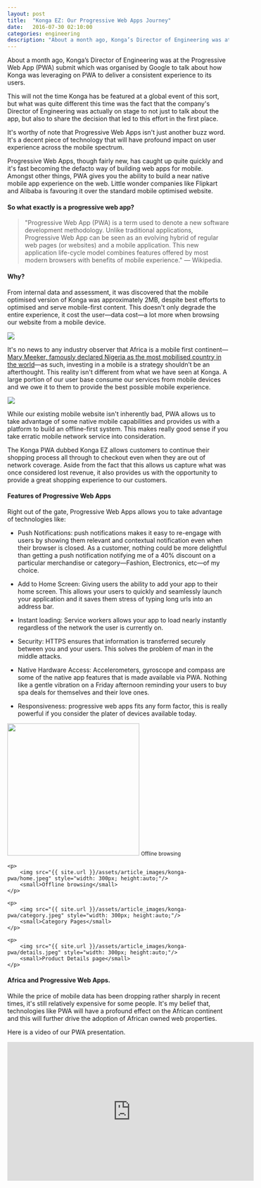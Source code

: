 ```yaml
---
layout: post
title:  "Konga EZ: Our Progressive Web Apps Journey"
date:   2016-07-30 02:10:00
categories: engineering
description: "About a month ago, Konga’s Director of Engineering was at the Progressive Web App (PWA) submit which was organised by Google to talk about how Konga was leveraging on PWA to deliver a consistent experience to its users."
---
```


About a month ago, Konga’s Director of Engineering was at the Progressive Web App (PWA) submit which was organised by Google to talk about how Konga was leveraging on PWA to deliver a consistent experience to its users.

This will not the time Konga has be featured at a global event of this sort, but what was quite different this time was the fact that the company's Director of Engineering was actually on stage to not just to talk about the app, but also to share the decision that led to this effort in the first place.

It's worthy of note that Progressive Web Apps isn't just another buzz word. It's a decent piece of technology that will have profound impact on user experience across the mobile spectrum.

Progressive Web Apps, though fairly new, has caught up quite quickly and it's fast becoming the defacto way of building web apps for mobile. Amongst other things, PWA gives you the ability to build a near native mobile app experience on the web. Little wonder companies like Flipkart and Alibaba is favouring it over the standard mobile optimised website.

#### So what exactly is a progressive web app?
>"Progressive Web App (PWA) is a term used to denote a new software development methodology. Unlike traditional applications, Progressive Web App can be seen as an evolving hybrid of regular web pages (or websites) and a mobile application. This new application life-cycle model combines features offered by most modern browsers with benefits of mobile experience." — Wikipedia.

#### Why?
From internal data and assessment, it was discovered that the mobile optimised version of Konga was approximately 2MB, despite best efforts to optimised and serve mobile-first content. This doesn't only degrade the entire experience, it cost the user&mdash;data cost&mdash;a lot more when browsing our website from a mobile device.

<img src="{{ site.url }}/assets/article_images/konga-pwa/data.png" style="border-top:solid 1px #CCC;"/>

It's no news to any industry observer that Africa is a mobile first continent—[Mary Meeker, famously declared Nigeria as the most mobilised country in the world](http://cyberomin.github.io/mobile/2015/07/05/embrace-mobile-dont-ignore-it.html)—as such, investing in a mobile is a strategy shouldn’t be an afterthought. This reality isn't different from what we have seen at Konga. A large portion of our user base consume our services from mobile devices and we owe it to them to provide the best possible mobile experience.

<img src="{{ site.url }}/assets/article_images/konga-pwa/traffic.png" style="border-left:solid 1px #CCC;"/>

While our existing mobile website isn't inherently bad, PWA allows us to take advantage of some native mobile capabilities and provides us with a platform to build an offline-first system. This makes really good sense if you take erratic mobile network service into consideration.

The Konga PWA dubbed Konga EZ allows customers to continue their shopping process all through to checkout even when they are out of network coverage. Aside from the fact that this allows us capture what was once considered lost revenue, it also provides us with the opportunity to provide a great shopping experience to our customers.

#### Features of Progressive Web Apps

Right out of the gate, Progressive Web Apps allows you to take advantage of technologies like:
- Push Notifications: push notifications makes it easy to re-engage with users by showing them relevant and contextual notification even when their browser is closed. As a customer, nothing could be more delightful than getting a push notification notifying me of a 40% discount on a particular merchandise or category&mdash;Fashion, Electronics, etc&mdash;of my choice.

- Add to Home Screen: Giving users the ability to add your app to their home screen. This allows your users to quickly and seamlessly launch your application and it saves them stress of typing long urls into an address bar.

- Instant loading: Service workers allows your app to load nearly instantly regardless of the network the user is currently on.

- Security: HTTPS ensures that information is transferred securely between you and your users. This solves the problem of man in the middle attacks.

- Native Hardware Access: Accelerometers, gyroscope and compass are some of the native app features that is made available via PWA. Nothing like a gentle vibration on a Friday afternoon reminding your users to buy spa deals for themselves and their love ones.

- Responsiveness: progressive web apps fits any form factor, this is really powerful if you consider the plater of devices available today.

<div class="center-block">
	<p>
		<img src="{{ site.url }}/assets/article_images/konga-pwa/offline.jpeg" style="width: 300px; height:auto;" />
		<small>Offline browsing</small>
	</p>

	<p>
		<img src="{{ site.url }}/assets/article_images/konga-pwa/home.jpeg" style="width: 300px; height:auto;"/>
		<small>Offline browsing</small>
	</p>

	<p>
		<img src="{{ site.url }}/assets/article_images/konga-pwa/category.jpeg" style="width: 300px; height:auto;"/>
		<small>Category Pages</small>
	</p>

	<p>
		<img src="{{ site.url }}/assets/article_images/konga-pwa/details.jpeg" style="width: 300px; height:auto;"/>
		<small>Product Details page</small>
	</p>
</div>

#### Africa and Progressive Web Apps.
While the price of mobile data has been dropping rather sharply in recent times, it's still relatively expensive for some people. It's my belief that, technologies like PWA will have a profound effect on the African continent and this will further drive the adoption of African owned web properties. 

Here is a video of our PWA presentation.
<iframe width="560" height="315" src="https://www.youtube.com/embed/GNbVdPi24gg" frameborder="0" allowfullscreen></iframe>
<br/><br/>